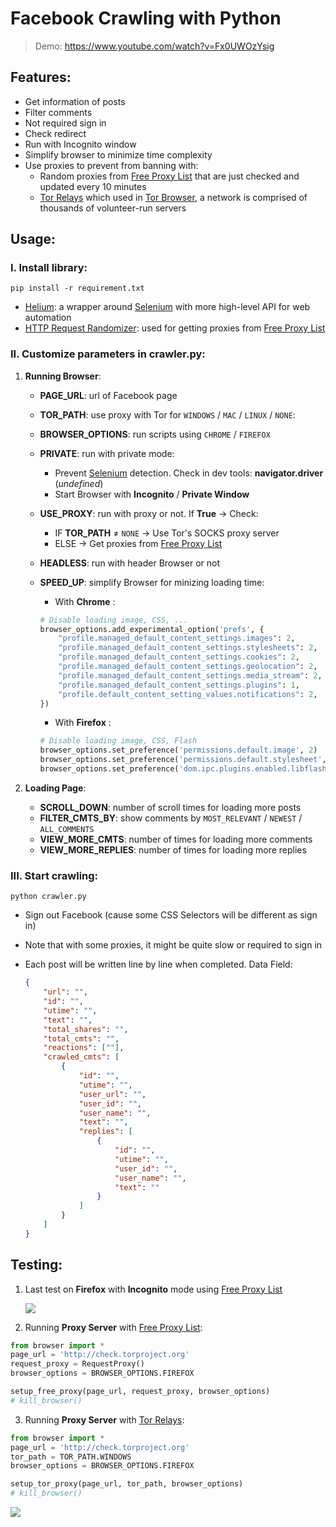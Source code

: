 # Facebook Crawling with Python

> Demo: https://www.youtube.com/watch?v=Fx0UWOzYsig

## Features:

-   Get information of posts
-   Filter comments
-   Not required sign in
-   Check redirect
-   Run with Incognito window
-   Simplify browser to minimize time complexity
-   Use proxies to prevent from banning with:
    -   Random proxies from [Free Proxy List](https://free-proxy-list.net/) that are just checked and updated every 10 minutes
    -   [Tor Relays](https://github.com/18520339/facebook-crawling/tree/master/tor) which used in [Tor Browser](https://www.torproject.org/), a network is comprised of thousands of volunteer-run servers

## Usage:

### I. Install library:

    pip install -r requirement.txt

-   [Helium](https://github.com/mherrmann/selenium-python-helium): a wrapper around [Selenium](https://selenium-python.readthedocs.io/) with more high-level API for web automation
-   [HTTP Request Randomizer](https://github.com/pgaref/HTTP_Request_Randomizer): used for getting proxies from [Free Proxy List](https://free-proxy-list.net/)

### II. Customize parameters in crawler.py:

1.  **Running Browser**:

    -   **PAGE_URL**: url of Facebook page
    -   **TOR_PATH**: use proxy with Tor for `WINDOWS` / `MAC` / `LINUX` / `NONE`:
    -   **BROWSER_OPTIONS**: run scripts using `CHROME` / `FIREFOX`
    -   **PRIVATE**: run with private mode:
        -   Prevent [Selenium](https://selenium-python.readthedocs.io/) detection. Check in dev tools: **navigator.driver** (_undefined_)
        -   Start Browser with **Incognito** / **Private Window**
    -   **USE_PROXY**: run with proxy or not. If **True** &rarr; Check:
        -   IF **TOR_PATH** &ne; `NONE` &rarr; Use Tor's SOCKS proxy server
        -   ELSE &rarr; Get proxies from [Free Proxy List](https://free-proxy-list.net/)
    -   **HEADLESS**: run with header Browser or not
    -   **SPEED_UP**: simplify Browser for minizing loading time:

        -   With **Chrome** :

        ```python
        # Disable loading image, CSS, ...
        browser_options.add_experimental_option('prefs', {
            "profile.managed_default_content_settings.images": 2,
            "profile.managed_default_content_settings.stylesheets": 2,
            "profile.managed_default_content_settings.cookies": 2,
            "profile.managed_default_content_settings.geolocation": 2,
            "profile.managed_default_content_settings.media_stream": 2,
            "profile.managed_default_content_settings.plugins": 1,
            "profile.default_content_setting_values.notifications": 2,
        })
        ```

        -   With **Firefox** :

        ```python
        # Disable loading image, CSS, Flash
        browser_options.set_preference('permissions.default.image', 2)
        browser_options.set_preference('permissions.default.stylesheet', 2)
        browser_options.set_preference('dom.ipc.plugins.enabled.libflashplayer.so', 'false')
        ```

2.  **Loading Page**:

    -   **SCROLL_DOWN**: number of scroll times for loading more posts
    -   **FILTER_CMTS_BY**: show comments by `MOST_RELEVANT` / `NEWEST` / `ALL_COMMENTS`
    -   **VIEW_MORE_CMTS**: number of times for loading more comments
    -   **VIEW_MORE_REPLIES**: number of times for loading more replies

### III. Start crawling:

    python crawler.py

-   Sign out Facebook (cause some CSS Selectors will be different as sign in)
-   Note that with some proxies, it might be quite slow or required to sign in
-   Each post will be written line by line when completed. Data Field:

    ```json
    {
        "url": "",
        "id": "",
        "utime": "",
        "text": "",
        "total_shares": "",
        "total_cmts": "",
        "reactions": [""],
        "crawled_cmts": [
            {
                "id": "",
                "utime": "",
                "user_url": "",
                "user_id": "",
                "user_name": "",
                "text": "",
                "replies": [
                    {
                        "id": "",
                        "utime": "",
                        "user_id": "",
                        "user_name": "",
                        "text": ""
                    }
                ]
            }
        ]
    }
    ```

## Testing:

1.  Last test on **Firefox** with **Incognito** mode using [Free Proxy List](https://free-proxy-list.net/)

    ![](https://github.com/18520339/facebook-crawling/blob/master/image/result.png?raw=true)

2.  Running **Proxy Server** with [Free Proxy List](https://free-proxy-list.net/):

```python
from browser import *
page_url = 'http://check.torproject.org'
request_proxy = RequestProxy()
browser_options = BROWSER_OPTIONS.FIREFOX

setup_free_proxy(page_url, request_proxy, browser_options)
# kill_browser()
```

3. Running **Proxy Server** with [Tor Relays](https://github.com/18520339/facebook-crawling/tree/master/tor):

```python
from browser import *
page_url = 'http://check.torproject.org'
tor_path = TOR_PATH.WINDOWS
browser_options = BROWSER_OPTIONS.FIREFOX

setup_tor_proxy(page_url, tor_path, browser_options)
# kill_browser()
```

![](https://github.com/18520339/facebook-crawling/blob/master/image/proxy.png?raw=true)
